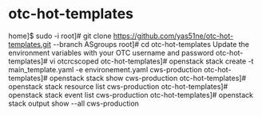 # otc-hot-templates
home]$ sudo -i
root]# git clone https://github.com/yas51ne/otc-hot-templates.git --branch ASgroups
root]# cd otc-hot-templates
Update the environment variables with your OTC username and password 
otc-hot-templates]# vi otcrcscoped
otc-hot-templates]# openstack stack create -t main_template.yaml -e environement.yaml cws-production
otc-hot-templates]# openstack stack show cws-production
otc-hot-templates]# openstack stack resource list cws-production
otc-hot-templates]# openstack stack event list cws-production
otc-hot-templates]# openstack stack output show --all cws-production
